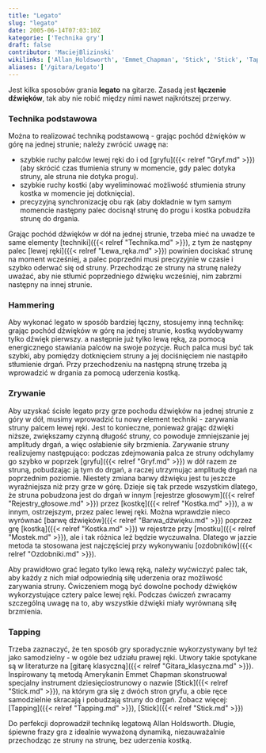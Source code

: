 ```yaml
---
title: "Legato"
slug: "legato"
date: 2005-06-14T07:03:10Z
kategorie: ['Technika gry']
draft: false
contributor: 'MaciejBlizinski'
wikilinks: ['Allan_Holdsworth', 'Emmet_Chapman', 'Stick', 'Stick', 'Tapping', 'barwa_d%C5%BAwi%C4%99ku', 'gitara_klasyczna', 'gryf', 'gryf', 'kostka', 'kostka', 'lewa_r%C4%99ka', 'mostek', 'ozdobniki', 'rejestr_g%C5%82osowy', 'technika']
aliases: ['/gitara/Legato']
---
```

Jest kilka sposobów grania **legato** na gitarze. Zasadą jest **łączenie
dźwięków**, tak aby nie robić między nimi nawet najkrótszej przerwy.

### Technika podstawowa

Można to realizować techniką podstawową - grając pochód dźwięków w górę
na jednej strunie; należy zwrócić uwagę na:

  - szybkie ruchy palców lewej ręki do i od [gryfu]({{< relref "Gryf.md" >}})
    (aby skrócić czas tłumienia struny w momencie, gdy palec dotyka
    struny, ale struna nie dotyka progu).
  - szybkie ruchy kostki (aby wyeliminować możliwość stłumienia struny
    kostka w momencie jej dotknięcia).
  - precyzyjną synchronizację obu rąk (aby dokładnie w tym samym
    momencie następny palec docisnął strunę do progu i kostka pobudziła
    strunę do drgania.

Grając pochód dźwięków w dół na jednej strunie, trzeba mieć na uwadze te
same elementy [techniki]({{< relref "Technika.md" >}}), z tym że następny palec
[lewej ręki]({{< relref "Lewa_ręka.md" >}}) powinien dociskać strunę na moment
wcześniej, a palec poprzedni musi precyzyjnie w czasie i szybko oderwać
się od struny. Przechodząc ze struny na strunę należy uważać, aby nie
stłumić poprzedniego dźwięku wcześniej, nim zabrzmi następny na innej
strunie.

### Hammering

Aby wykonać legato w sposób bardziej łączny, stosujemy inną technikę:
grając pochód dźwięków w górę na jednej strunie, kostką wydobywamy tylko
dźwięk pierwszy. a następnie już tylko lewą ręką, za pomocą energicznego
stawiania palców na swoje pozycje. Ruch palca musi być tak szybki, aby
pomiędzy dotknięciem struny a jej dociśnięciem nie nastąpiło stłumienie
drgań. Przy przechodzeniu na następną strunę trzeba ją wprowadzić w
drgania za pomocą uderzenia kostką.

### Zrywanie

Aby uzyskać ścisłe legato przy grze pochodu dźwięków na jednej strunie z
góry w dół, musimy wprowadzić tu nowy element techniki - zarywania
struny palcem lewej ręki. Jest to konieczne, ponieważ grając dźwięki
niższe, zwiększamy czynną długość struny, co powoduje zmniejszanie jej
amplitudy drgań, a więc osłabienie siły brzmienia. Zarywanie struny
realizujemy następująco: podczas zdejmowania palca ze struny odchylamy
go szybko w poprzek [gryfu]({{< relref "Gryf.md" >}}) w dół razem ze struną,
pobudzając ją tym do drgań, a raczej utrzymując amplitudę drgań na
poprzednim poziomie. Niestety zmiana barwy dźwięku jest tu jeszcze
wyraźniejsza niż przy grze w górę. Dzieje się tak przede wszystkim
dlatego, że struna pobudzona jest do drgań w innym [rejestrze
głosowym]({{< relref "Rejestry_głosowe.md" >}}) przez
[kostkę]({{< relref "Kostka.md" >}}), a w innym, ostrzejszym, przez palec lewej
ręki. Można wprawdzie nieco wyrównać [barwę
dźwięków]({{< relref "Barwa_dźwięku.md" >}}) poprzez grę
[kostką]({{< relref "Kostka.md" >}}) w rejestrze przy
[mostku]({{< relref "Mostek.md" >}}), ale i tak różnica leź będzie wyczuwalna.
Dlatego w jazzie metoda ta stosowana jest najczęściej przy wykonywaniu
[ozdobników]({{< relref "Ozdobniki.md" >}}).

Aby prawidłowo grać legato tylko lewą ręką, należy wyćwiczyć palec tak,
aby każdy z nich miał odpowiednią siłę uderzenia oraz możliwość
zarywania struny. Ćwiczeniem mogą być dowolne pochody dźwięków
wykorzystujące cztery palce lewej ręki. Podczas ćwiczeń zwracamy
szczególną uwagę na to, aby wszystkie dźwięki miały wyrównaną siłę
brzmienia.

### Tapping

Trzeba zaznaczyć, że ten sposób gry sporadycznie wykorzystywany był też
jako samodzielny - w ogóle bez udziału prawej ręki. Utwory takie
spotykane są w literaturze na [gitarę
klasyczną]({{< relref "Gitara_klasyczna.md" >}}). Inspirowany tą metodą
Amerykanin Emmet Chapman<!-- link nie odnosił się do niczego: 'Legato' (PosixPath('Legato.md')) links to 'Emmet_Chapman' (PosixPath('/no/path/exists')) and that does not exist --> skonstruował
specjalny instrument dziesięciostrunowy o nazwie
[Stick]({{< relref "Stick.md" >}}), na którym gra się z dwóch stron gryfu, a obie
ręce samodzielnie skracają i pobudzają struny do drgań. Zobacz więcej:
[Tapping]({{< relref "Tapping.md" >}}), [Stick]({{< relref "Stick.md" >}})

Do perfekcji doprowadził technikę legatową Allan
Holdsworth<!-- link nie odnosił się do niczego: 'Legato' (PosixPath('Legato.md')) links to 'Allan_Holdsworth' (PosixPath('/no/path/exists')) and that does not exist -->. Długie, śpiewne frazy gra z
idealnie wyważoną dynamiką, niezauważalnie przechodząc ze struny na
strunę, bez uderzenia kostką.

